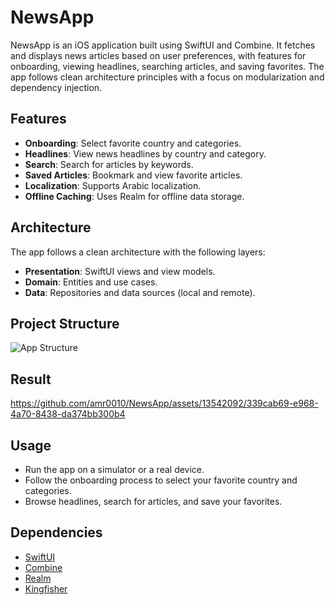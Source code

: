 # NewsApp

NewsApp is an iOS application built using SwiftUI and Combine. It fetches and displays news articles based on user preferences, with features for onboarding, viewing headlines, searching articles, and saving favorites. The app follows clean architecture principles with a focus on modularization and dependency injection.

## Features

- **Onboarding**: Select favorite country and categories.
- **Headlines**: View news headlines by country and category.
- **Search**: Search for articles by keywords.
- **Saved Articles**: Bookmark and view favorite articles.
- **Localization**: Supports Arabic localization.
- **Offline Caching**: Uses Realm for offline data storage.

## Architecture

The app follows a clean architecture with the following layers:
- **Presentation**: SwiftUI views and view models.
- **Domain**: Entities and use cases.
- **Data**: Repositories and data sources (local and remote).

## Project Structure

![App Structure](https://github.com/amr0010/NewsApp/assets/13542092/392a396b-4ca3-4b14-814b-9bef7777297f)

## Result

https://github.com/amr0010/NewsApp/assets/13542092/339cab69-e968-4a70-8438-da374bb300b4

## Usage

- Run the app on a simulator or a real device.
- Follow the onboarding process to select your favorite country and categories.
- Browse headlines, search for articles, and save your favorites.

## Dependencies

- [SwiftUI](https://developer.apple.com/documentation/swiftui/)
- [Combine](https://developer.apple.com/documentation/combine/)
- [Realm](https://realm.io/docs/swift/latest/)
- [Kingfisher](https://github.com/onevcat/Kingfisher)


